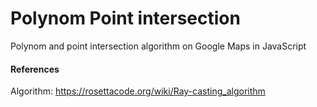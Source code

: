 # Polynom Point intersection
Polynom and point intersection algorithm on Google Maps in JavaScript

#### References
Algorithm: https://rosettacode.org/wiki/Ray-casting_algorithm
